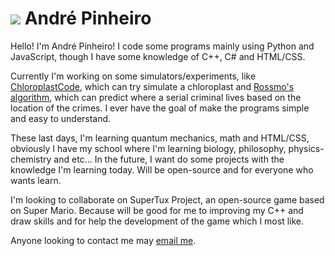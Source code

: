 # ![](https://github.com/AndrePinheiroPT/AndrePinheiroPT/blob/main/MiniAndreOC.png) André Pinheiro

Hello! I'm André Pinheiro! I code some programs mainly using Python and JavaScript, though I have some knowledge of C++, C# and HTML/CSS.

Currently I'm working on some simulators/experiments, like [ChloroplastCode](https://github.com/AndrePinheiroPT/ChloroplastCode), which can try simulate a chloroplast and [Rossmo's algorithm](https://github.com/AndrePinheiroPT/Rossmos-Formula), which can predict where a serial criminal lives based on the location of the crimes. 
I ever have the goal of make the programs simple and easy to understand.

These last days, I'm learning quantum mechanics, math and HTML/CSS, obviously I have my school where I'm learning biology, philosophy, physics-chemistry and etc... In the future, I want do some projects with the knowledge I'm learning today. Will be open-source and for everyone who wants learn.

I'm looking to collaborate on SuperTux Project, an open-source game based on Super Mario. Because will be good for me to improving my C++ and draw skills and for help the development of the game which I most like. 

Anyone looking to contact me may [email me](mailto:andrepinheiro2004@gmail.com).

